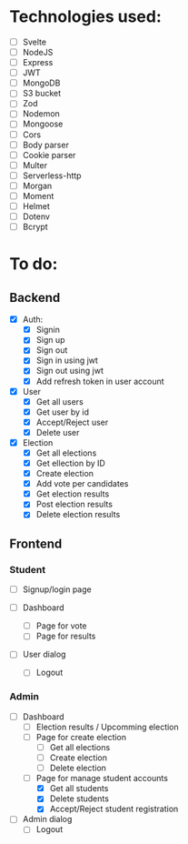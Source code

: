 # Technologies used: 
- [ ] Svelte
- [ ] NodeJS
- [ ] Express
- [ ] JWT
- [ ] MongoDB
- [ ] S3 bucket
- [ ] Zod
- [ ] Nodemon
- [ ] Mongoose
- [ ] Cors
- [ ] Body parser
- [ ] Cookie parser
- [ ] Multer
- [ ] Serverless-http
- [ ] Morgan
- [ ] Moment
- [ ] Helmet
- [ ] Dotenv
- [ ] Bcrypt

# To do:
## Backend
- [x] Auth:
    - [x] Signin
    - [x] Sign up
    - [x] Sign out
    - [x] Sign in using jwt
    - [x] Sign out using jwt
    - [x] Add refresh token in user account

- [x] User
    - [x] Get all users
    - [x] Get user by id
    - [x] Accept/Reject user
    - [x] Delete user

- [x] Election
    - [x] Get all elections
    - [x] Get ellection by ID
    - [x] Create election
    - [x] Add vote per candidates
    - [x] Get election results
    - [x] Post election results
    - [x] Delete election results

## Frontend
### Student
- [ ] Signup/login page

- [ ] Dashboard
    - [ ] Page for vote
    - [ ] Page for results

- [ ] User dialog
    - [ ] Logout
### Admin
- [ ] Dashboard
    - [ ] Election results / Upcomming election
    - [ ] Page for create election
        - [ ] Get all elections
        - [ ] Create election
        - [ ] Delete election
    - [ ] Page for manage student accounts
        - [x] Get all students
        - [x] Delete students
        - [x] Accept/Reject student registration

- [ ] Admin dialog
    - [ ] Logout